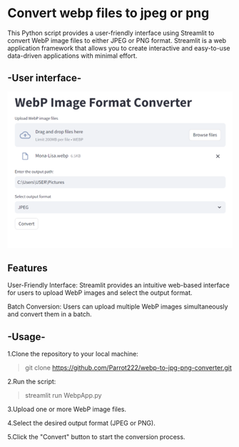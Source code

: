 # Convert webp files to jpeg or png
This Python script provides a user-friendly interface using Streamlit to convert WebP image files to either JPEG or PNG format. Streamlit is a web application framework that allows you to create interactive and easy-to-use data-driven applications with minimal effort.  
## -User interface-  
![image](https://github.com/Parrot222/Webp-Image-Format-Converter/blob/main/webp-converter.png)  
  
## Features
User-Friendly Interface: Streamlit provides an intuitive web-based interface for users to upload WebP images and select the output format.  
  
Batch Conversion: Users can upload multiple WebP images simultaneously and convert them in a batch.  


  
## -Usage-
1.Clone the repository to your local machine:  
> git clone https://github.com/Parrot222/webp-to-jpg-png-converter.git  
  
2.Run the script:  
> streamlit run WebpApp.py  
  
3.Upload one or more WebP image files.  
  
4.Select the desired output format (JPEG or PNG).  
  
5.Click the "Convert" button to start the conversion process.  
  
